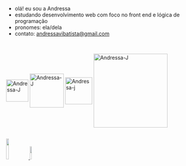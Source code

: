 - olá! eu sou a Andressa 
- estudando desenvolvimento web com foco no front end e lógica de programação
- pronomes: ela/dela
- contato: andressavibatista@gmail.com
##
<div style="display: inline_block"><br>
  <img align="center" alt="Andressa-J" width="60" src="https://img.shields.io/badge/Java-ED8B00?style=for-the-badge&logo=java&logoColor=white" />
  <img align="center" alt="Andressa-J" width="92" src="https://img.shields.io/badge/HTML5-E34F26?style=for-the-badge&logo=html5&logoColor=white" />
  <img align="center" alt="Andressa-j" width="73" src="https://img.shields.io/badge/CSS-239120?&style=for-the-badge&logo=css3&logoColor=white"/>
  <img align="center" alt="Andressa-J" width="200" src="https://img.shields.io/badge/Visual_Studio_Code-0078D4?style=for-the-badge&logo=visual%20studio%20code&logoColor=white"/>
  </div>
  
  ##

<div>
 <a href="https://www.linkedin.com/in/andressa-batista-902722229/" target="_blank">
  <img width="12%" src="https://img.shields.io/badge/LinkedIn-0077B5?style=for-the-badge&logo=linkedin&logoColor=white" />
 <a href="https://mail.google.com/mail/u/0/?tab=rm&ogbl#inbox?compose=GTvVlcRwQZldnTZRKgBFWpXQxgqdjWJSgmbkMswVCVFrKsTQsVVFnQnJfzbPlSWHqHVKtGKFdPfsr" target="_blank">
  <img width="9.5%" src="https://img.shields.io/badge/Gmail-D14836?style=for-the-badge&logo=gmail&logoColor=white" />
  
  </div>
  
<!---
andressavianab/andressavianab is a ✨ special ✨ repository because its `README.md` (this file) appears on your GitHub profile.
You can click the Preview link to take a look at your changes.
--->
